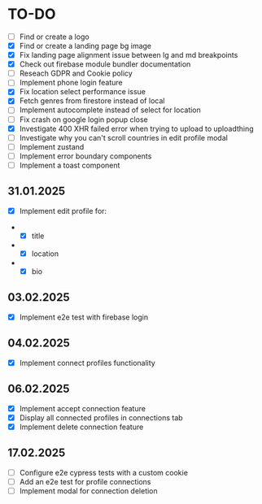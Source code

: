 # TO-DO

- [ ] Find or create a logo
- [X] Find or create a landing page bg image
- [X] Fix landing page alignment issue between lg and md breakpoints
- [X] Check out firebase module bundler documentation
- [ ] Reseach GDPR and Cookie policy
- [ ] Implement phone login feature
- [X] Fix location select performance issue
- [X] Fetch genres from firestore instead of local
- [ ] Implement autocomplete instead of select for location
- [ ] Fix crash on google login popup close
- [X] Investigate 400 XHR failed error when trying to upload to uploadthing
- [ ] Investigate why you can't scroll countries in edit profile modal
- [ ] Implement zustand
- [ ] Implement error boundary components
- [ ] Implement a toast component

## 31.01.2025

- [x] Implement edit profile for:
- - [x] title
- - [x] location
- - [x] bio

## 03.02.2025

- [x] Implement e2e test with firebase login

## 04.02.2025

- [x] Implement connect profiles functionality

## 06.02.2025

- [X] Implement accept connection feature
- [X] Display all connected profiles in connections tab
- [X] Implement delete connection feature

## 17.02.2025

- [ ] Configure e2e cypress tests with a custom cookie
- [ ] Add an e2e test for profile connections
- [ ] Implement modal for connection deletion
